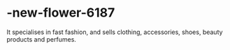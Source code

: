# -new-flower-6187
It specialises in fast fashion, and sells clothing, accessories, shoes, beauty products and perfumes. 
